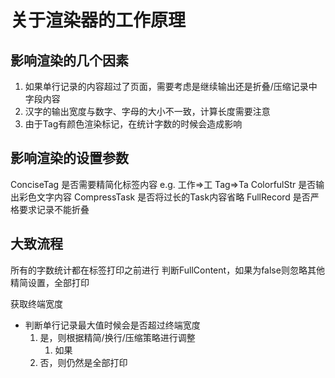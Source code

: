 # 关于渲染器的工作原理

## 影响渲染的几个因素
1. 如果单行记录的内容超过了页面，需要考虑是继续输出还是折叠/压缩记录中字段内容
2. 汉字的输出宽度与数字、字母的大小不一致，计算长度需要注意
3. 由于Tag有颜色渲染标记，在统计字数的时候会造成影响

## 影响渲染的设置参数
ConciseTag 是否需要精简化标签内容 e.g. 工作=>工 Tag=>Ta
ColorfulStr 是否输出彩色文字内容
CompressTask 是否将过长的Task内容省略
FullRecord 是否严格要求记录不能折叠

## 大致流程
所有的字数统计都在标签打印之前进行
判断FullContent，如果为false则忽略其他精简设置，全部打印

获取终端宽度
* 判断单行记录最大值时候会是否超过终端宽度
    1. 是，则根据精简/换行/压缩策略进行调整
        1. 如果
    2. 否，则仍然是全部打印
